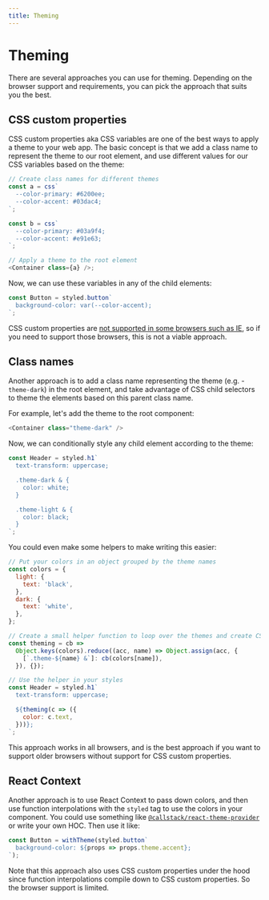 ```yaml
---
title: Theming
---
```


# Theming

There are several approaches you can use for theming. Depending on the browser support and requirements, you can pick the approach that suits you the best.

## CSS custom properties

CSS custom properties aka CSS variables are one of the best ways to apply a theme to your web app. The basic concept is that we add a class name to represent the theme to our root element, and use different values for our CSS variables based on the theme:

```js
// Create class names for different themes
const a = css`
  --color-primary: #6200ee;
  --color-accent: #03dac4;
`;

const b = css`
  --color-primary: #03a9f4;
  --color-accent: #e91e63;
`;

// Apply a theme to the root element
<Container class={a} />;
```

Now, we can use these variables in any of the child elements:

```js
const Button = styled.button`
  background-color: var(--color-accent);
`;
```

CSS custom properties are [not supported in some browsers such as IE](http://caniuse.com/#feat=css-variables), so if you need to support those browsers, this is not a viable approach.

## Class names

Another approach is to add a class name representing the theme (e.g. - `theme-dark`) in the root element, and take advantage of CSS child selectors to theme the elements based on this parent class name.

For example, let's add the theme to the root component:

```js
<Container class="theme-dark" />
```

Now, we can conditionally style any child element according to the theme:

```js
const Header = styled.h1`
  text-transform: uppercase;

  .theme-dark & {
    color: white;
  }

  .theme-light & {
    color: black;
  }
`;
```

You could even make some helpers to make writing this easier:

```js
// Put your colors in an object grouped by the theme names
const colors = {
  light: {
    text: 'black',
  },
  dark: {
    text: 'white',
  },
};

// Create a small helper function to loop over the themes and create CSS rule sets
const theming = cb =>
  Object.keys(colors).reduce((acc, name) => Object.assign(acc, {
    [`.theme-${name} &`]: cb(colors[name]),
  }), {});

// Use the helper in your styles
const Header = styled.h1`
  text-transform: uppercase;

  ${theming(c => ({
    color: c.text,
  }))};
`;
```

This approach works in all browsers, and is the best approach if you want to support older browsers without support for CSS custom properties.

## React Context

Another approach is to use React Context to pass down colors, and then use function interpolations with the `styled` tag to use the colors in your component. You could use something like [`@callstack/react-theme-provider`](https://github.com/callstack/react-theme-provider) or write your own HOC. Then use it like:

```js
const Button = withTheme(styled.button`
  background-color: ${props => props.theme.accent};
`);
```

Note that this approach also uses CSS custom properties under the hood since function interpolations compile down to CSS custom properties. So the browser support is limited.
